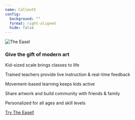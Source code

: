 ```yaml
---
name: Callout5
config:
  background: ""
  format: right-aligned
  hide: false
---
```


<section>

![The Easel](/images/easel-animation.gif)

</section>

<section>

### Give the gift of modern art

Kid-sized scale brings classes to life

Trained teachers provide live instruction & real-time feedback

Movement-based learning keeps kids active

Share artwork and build community with friends & family

Personalized for all ages and skill levels

<a href="/playground" class="callout-cta">Try The Easel!</a>

</section>

